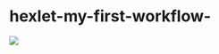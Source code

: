 # hexlet-my-first-workflow-

![](https://github.com/github/docs/actions/workflows/main.yml/badge.svg?event=push)
